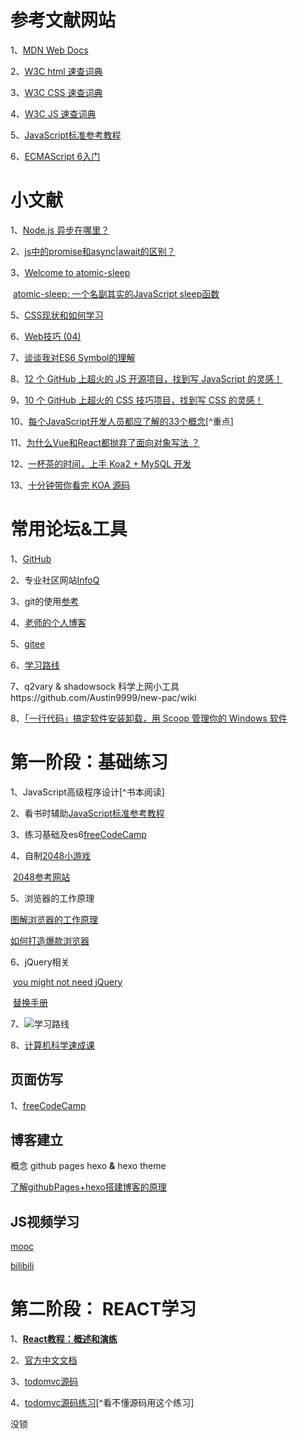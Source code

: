 # 参考文献网站

1、[MDN Web Docs](https://developer.mozilla.org/zh-CN/)

2、[W3C html 速查词典](https://www.w3cschool.cn/html/dict)

3、[W3C CSS 速查词典](https://www.w3cschool.cn/css/dict)

4、[W3C JS 速查词典](https://www.w3cschool.cn/javascript/dict)

5、[JavaScript标准参考教程](https://javascript.ruanyifeng.com/)

6、[ECMAScript 6入门](https://es6.ruanyifeng.com/)

# 小文献

1、[Node.js 异步在哪里？](https://www.zhihu.com/question/390859209/answer/1185880057)

2、[js中的promise和async|await的区别？](https://www.zhihu.com/question/443072456/answer/1776013941)

3、[Welcome to atomic-sleep](https://www.npmjs.com/package/atomic-sleep)

​		[atomic-sleep: 一个名副其实的JavaScript sleep函数](https://zhuanlan.zhihu.com/p/112126898)

5、[CSS现状和如何学习](https://zhuanlan.zhihu.com/p/341120461)

6、[Web技巧 (04)](https://zhuanlan.zhihu.com/p/63412563)

7、[谈谈我对ES6 Symbol的理解](https://zhuanlan.zhihu.com/p/183874695)

8、[12 个 GitHub 上超火的 JS 开源项目，找到写 JavaScript 的灵感！](https://zhuanlan.zhihu.com/p/356799209)

9、[10 个 GitHub 上超火的 CSS 技巧项目，找到写 CSS 的灵感！](https://github.com/FrontEndGitHub/FrontEndGitHub/issues/7)

10、[每个JavaScript开发人员都应了解的33个概念](https://github.com/leonardomso/33-js-concepts)[^重点]

11、[为什么Vue和React都抛弃了面向对象写法 ？](https://www.zhihu.com/question/451424245/answer/1807613524)

12、[一杯茶的时间，上手 Koa2 + MySQL 开发](https://zhuanlan.zhihu.com/p/143998174)

13、[十分钟带你看完 KOA 源码](https://zhuanlan.zhihu.com/p/24559011)

# 常用论坛&工具

1、[GitHub](https://github.com/)

2、专业社区网站[InfoQ](https://www.infoq.cn/)

3、git的使用[参考](https://floatsyi.com/2019/06/14/%E4%BB%8E-python-%E5%88%B0-javascript-%E5%85%A8%E6%A0%88%E6%8C%87%E5%8D%97/#%E7%89%88%E6%9C%AC%E7%AE%A1%E7%90%86-Git)

4、[老师的个人博客](https://floatsyi.com/)

5、[gitee](https://gitee.com/)

6、[学习路线](https://gitee.com/ironman1987/chinese-developer-roadmap)

7、q2vary & shadowsock 科学上网小工具https://github.com/Austin9999/new-pac/wiki

8、[「一行代码」搞定软件安装卸载，用 Scoop 管理你的 Windows 软件](https://sspai.com/post/52496)



# 第一阶段：基础练习

1、JavaScript高级程序设计[^书本阅读]

2、看书时辅助[JavaScript标准参考教程](https://javascript.ruanyifeng.com/)

3、练习基础及es6[freeCodeCamp](https://chinese.freecodecamp.org/learn/javascript-algorithms-and-data-structures/)

4、自制[2048小游戏](https://github.com/77jump/2048)

​		[2048参考网站](https://www.imooc.com/video/1042)

5、浏览器的工作原理

[图解浏览器的工作原理](https://www.infoq.cn/article/CS9-WZQlNR5h05HHDo1b)

[如何打造爆款浏览器](https://www.bilibili.com/video/BV1N7411b7cb?from=search&seid=1571250852011148540)		

6、jQuery相关

​		[you might not need jQuery](http://youmightnotneedjquery.com/)

​		[替换手册](https://github.com/nefe/You-Dont-Need-jQuery/blob/master/README.zh-CN.md)

7、![学习路线](C:\Users\11069\Pictures\study\路线1.jpg)

8、[计算机科学速成课](https://www.bilibili.com/video/BV1EW411u7th)

## 页面仿写

1、[freeCodeCamp](https://www.freecodecamp.org/learn/responsive-web-design/responsive-web-design-projects/build-a-tribute-page?utm_source=wechat_session&utm_medium=social&utm_oi=784426038171172864)

## 博客建立

 概念 github pages hexo **&** hexo theme

[了解githubPages+hexo搭建博客的原理](https://blog.csdn.net/sunshine940326/article/details/57413678)

## JS视频学习

[mooc](https://www.imooc.com/video/5677)

[bilibili](https://www.bilibili.com/video/BV1NJ411W7wh?p=2)

# 第二阶段： REACT学习

1、[**React教程：概述和演练**](https://www.taniarascia.com/getting-started-with-react/)

2、[官方中文文档](https://zh-hans.reactjs.org/)

3、[todomvc源码](https://github.com/tastejs/todomvc/tree/gh-pages/examples/react)

4、[todomvc源码练习](https://www.freecodecamp.org/learn/front-end-libraries/)[^看不懂源码用这个练习]

没锁